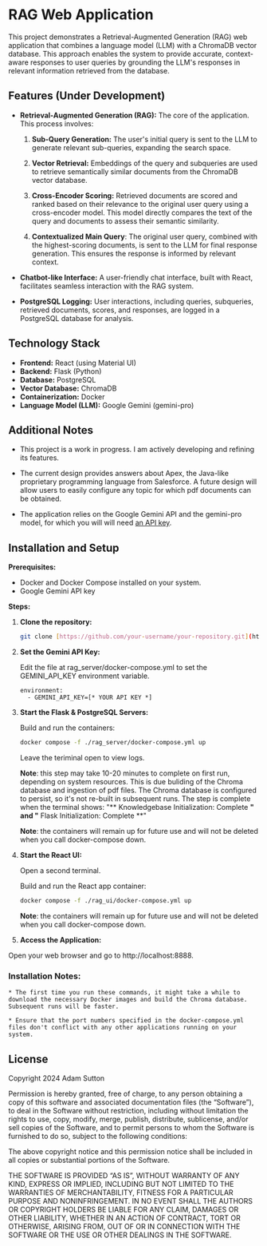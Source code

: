 # RAG Web Application 

This project demonstrates a Retrieval-Augmented Generation (RAG) web application that combines a language model (LLM) with a ChromaDB vector database. This approach enables the system to provide accurate, context-aware responses to user queries by grounding the LLM's responses in relevant information retrieved from the database.

## Features (Under Development)

* **Retrieval-Augmented Generation (RAG):** The core of the application. This process involves:

    1. **Sub-Query Generation:** The user's initial query is sent to the LLM to generate relevant sub-queries, expanding the search     space.

    2. **Vector Retrieval:** Embeddings of the query and subqueries are used to retrieve semantically similar documents from the ChromaDB vector database.

    3. **Cross-Encoder Scoring:** Retrieved documents are scored and ranked based on their relevance to the original user query using a cross-encoder model. This model directly compares the text of the query and documents to assess their semantic similarity.

    4. **Contextualized Main Query**: The original user query, combined with the highest-scoring documents, is sent to the LLM for final response generation. This ensures the response is informed by relevant context.

* **Chatbot-like Interface:**  A user-friendly chat interface, built with React, facilitates seamless interaction with the RAG system.

* **PostgreSQL Logging:**  User interactions, including queries, subqueries, retrieved documents, scores, and responses, are logged in a PostgreSQL database for analysis.

## Technology Stack

* **Frontend:** React (using Material UI)
* **Backend:** Flask (Python)
* **Database:** PostgreSQL
* **Vector Database:** ChromaDB
* **Containerization:** Docker
* **Language Model (LLM):** Google Gemini (gemini-pro)

## Additional Notes

* This project is a work in progress. I am actively developing and refining its features. 

* The current design provides answers about Apex, the Java-like proprietary programming language from Salesforce. A future design will allow users to easily configure any topic for which pdf documents can be obtained. 

* The application relies on the Google Gemini API and the gemini-pro model, for which you will will need [an API key](https://aistudio.google.com/app/apikey). 

## Installation and Setup

**Prerequisites:**

* Docker and Docker Compose installed on your system.
* Google Gemini API key

**Steps:**

1. **Clone the repository:**

   ```bash
   git clone [https://github.com/your-username/your-repository.git](https://github.com/your-username/your-repository.git)

2. **Set the Gemini API Key:**

    Edit the file at rag_server/docker-compose.yml to set the GEMINI_API_KEY environment variable.
    ```
    environment:
      - GEMINI_API_KEY=[* YOUR API KEY *]
    ```

3. **Start the Flask & PostgreSQL Servers:**
    
    Build and run the containers:
    ```bash
    docker compose -f ./rag_server/docker-compose.yml up
    ```
    Leave the teriminal open to view logs.     

   **Note**: this step may take 10-20 minutes to complete on first run, depending on system resources. This is due buliding of the Chroma database and ingestion of pdf files. The Chroma database is configured to persist, so it's not re-built in subsequent runs. The step is complete when the terminal shows: "** Knowledgebase Initialization: Complete **" and "** Flask Initialization: Complete **"

   **Note**: the containers will remain up for future use and will not be deleted when you call docker-compose down.

4. **Start the React UI:**

    Open a second terminal. 

    Build and run the React app container:
    ```bash
    docker compose -f ./rag_ui/docker-compose.yml up
   ```
    **Note**: the containers will remain up for future use and will not be deleted when you call docker-compose down.

5. **Access the Application:**

Open your web browser and go to http://localhost:8888.

### Installation Notes:

    * The first time you run these commands, it might take a while to download the necessary Docker images and build the Chroma database. Subsequent runs will be faster.

    * Ensure that the port numbers specified in the docker-compose.yml files don't conflict with any other applications running on your system.

## License

Copyright 2024 Adam Sutton

Permission is hereby granted, free of charge, to any person obtaining a copy of this software and associated documentation files (the “Software”), to deal in the Software without restriction, including without limitation the rights to use, copy, modify, merge, publish, distribute, sublicense, and/or sell copies of the Software, and to permit persons to whom the Software is furnished to do so, subject to the following conditions:

The above copyright notice and this permission notice shall be included in all copies or substantial portions of the Software.

THE SOFTWARE IS PROVIDED “AS IS”, WITHOUT WARRANTY OF ANY KIND, EXPRESS OR IMPLIED, INCLUDING BUT NOT LIMITED TO THE WARRANTIES OF MERCHANTABILITY, FITNESS FOR A PARTICULAR PURPOSE AND NONINFRINGEMENT. IN NO EVENT SHALL THE AUTHORS OR COPYRIGHT HOLDERS BE LIABLE FOR ANY CLAIM, DAMAGES OR OTHER LIABILITY, WHETHER IN AN ACTION OF CONTRACT, TORT OR OTHERWISE, ARISING FROM, OUT OF OR IN CONNECTION WITH THE SOFTWARE OR THE USE OR OTHER DEALINGS IN THE SOFTWARE.
